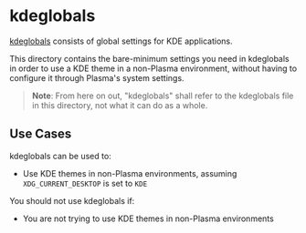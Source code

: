 # kdeglobals

[kdeglobals][kdeglobals] consists of global settings for KDE applications.

This directory contains the bare-minimum settings you need in kdeglobals in order to use a KDE theme in a non-Plasma environment, without having to configure it through Plasma's system settings.

> **Note**: From here on out, "kdeglobals" shall refer to the kdeglobals file in this directory, not what it can do as a whole.

## Use Cases

kdeglobals can be used to:

- Use KDE themes in non-Plasma environments, assuming `XDG_CURRENT_DESKTOP` is set to `KDE`

You should not use kdeglobals if:

- You are not trying to use KDE themes in non-Plasma environments

[kdeglobals]: https://userbase.kde.org/KDE_System_Administration/Kiosk/Introduction
